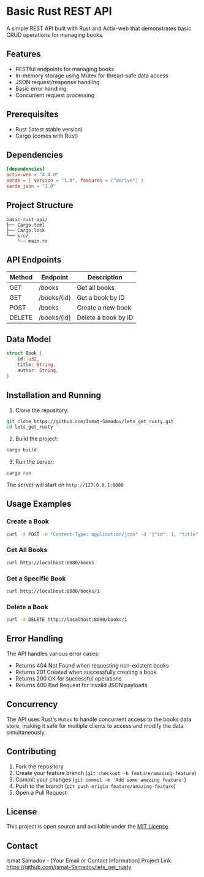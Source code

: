 # Basic Rust REST API

A simple REST API built with Rust and Actix-web that demonstrates basic CRUD operations for managing books.

## Features

- RESTful endpoints for managing books
- In-memory storage using Mutex for thread-safe data access
- JSON request/response handling
- Basic error handling
- Concurrent request processing

## Prerequisites

- Rust (latest stable version)
- Cargo (comes with Rust)

## Dependencies

```toml
[dependencies]
actix-web = "4.4.0"
serde = { version = "1.0", features = ["derive"] }
serde_json = "1.0"
```

## Project Structure

```
basic-rust-api/
├── Cargo.toml
├── Cargo.lock
└── src/
    └── main.rs
```

## API Endpoints

| Method | Endpoint     | Description          |
|--------|-------------|---------------------|
| GET    | /books      | Get all books       |
| GET    | /books/{id} | Get a book by ID    |
| POST   | /books      | Create a new book   |
| DELETE | /books/{id} | Delete a book by ID |

## Data Model

```rust
struct Book {
    id: u32,
    title: String,
    author: String,
}
```

## Installation and Running

1. Clone the repository:
```bash
git clone https://github.com/Ismat-Samadov/lets_get_rusty.git
cd lets_get_rusty
```

2. Build the project:
```bash
cargo build
```

3. Run the server:
```bash
cargo run
```

The server will start on `http://127.0.0.1:8080`

## Usage Examples

### Create a Book
```bash
curl -X POST -H "Content-Type: application/json" -d '{"id": 1, "title": "Rust Programming", "author": "John Doe"}' http://localhost:8080/books
```

### Get All Books
```bash
curl http://localhost:8080/books
```

### Get a Specific Book
```bash
curl http://localhost:8080/books/1
```

### Delete a Book
```bash
curl -X DELETE http://localhost:8080/books/1
```

## Error Handling

The API handles various error cases:
- Returns 404 Not Found when requesting non-existent books
- Returns 201 Created when successfully creating a book
- Returns 200 OK for successful operations
- Returns 400 Bad Request for invalid JSON payloads

## Concurrency

The API uses Rust's `Mutex` to handle concurrent access to the books data store, making it safe for multiple clients to access and modify the data simultaneously.

## Contributing

1. Fork the repository
2. Create your feature branch (`git checkout -b feature/amazing-feature`)
3. Commit your changes (`git commit -m 'Add some amazing feature'`)
4. Push to the branch (`git push origin feature/amazing-feature`)
5. Open a Pull Request

## License

This project is open source and available under the [MIT License](LICENSE).

## Contact

Ismat Samadov - [Your Email or Contact Information]
Project Link: https://github.com/Ismat-Samadov/lets_get_rusty